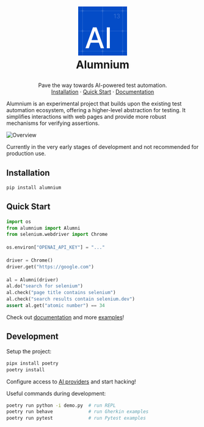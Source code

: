 <h1>
    <p align="center">
        <img src="https://raw.githubusercontent.com/alumnium-hq/alumnium.github.io/efb2afaf0ced7ec07c241445e7b381914281edaf/src/assets/logo.svg" height="128" alt="Logo" />
        <br />
        Alumnium
    </p>
</h1>
<p align="center">
    Pave the way towards AI-powered test automation.
    <br />
    <a href="#installation">Installation</a>
    ·
    <a href="#quick-start">Quick Start</a>
    ·
    <a href="https://alumnium.ai/docs/">Documentation</a>
</p>

Alumnium is an experimental project that builds upon the existing test automation ecosystem, offering a higher-level abstraction for testing. It simplifies interactions with web pages and provide more robust mechanisms for verifying assertions.

![Overview](https://github.com/user-attachments/assets/b1a548c0-f1e1-4ffe-bec9-d814770ba2ae)

Currently in the very early stages of development and not recommended for production use.

## Installation

```bash
pip install alumnium
```

## Quick Start

```python
import os
from alumnium import Alumni
from selenium.webdriver import Chrome

os.environ["OPENAI_API_KEY"] = "..."

driver = Chrome()
driver.get("https://google.com")

al = Alumni(driver)
al.do("search for selenium")
al.check("page title contains selenium")
al.check("search results contain selenium.dev")
assert al.get("atomic number") == 34
```

Check out [documentation][1] and more [examples][2]!

## Development

Setup the project:

```bash
pipx install poetry
poetry install
```

Configure access to [AI providers][3] and start hacking!

Useful commands during development:

```bash
poetry run python -i demo.py  # run REPL
poetry run behave             # run Gherkin examples
poetry run pytest             # run Pytest examples
```



[1]: https://alumnium.ai/docs/
[2]: examples/
[3]: https://alumnium.ai/docs/getting-started/configuration/
